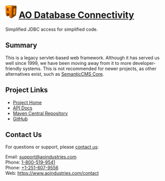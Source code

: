 # [<img src="ao-logo.png" alt="AO Logo" width="35" height="40">](https://www.aoindustries.com/) [AO Database Connectivity](https://www.aoindustries.com/ao-dbc/)
Simplified JDBC access for simplified code.

## Summary
This is a legacy servlet-based web framework.  Although it has served us well
since 1999, we have been moving away from it to more developer-friendly
systems.  This is not recommended for newer projects, as other alternatives
exist, such as [SemanticCMS Core](https://semanticcms.com/core/).

## Project Links
* [Project Home](https://www.aoindustries.com/ao-dbc/)
* [API Docs](https://www.aoindustries.com/ao-dbc/apidocs/)
* [Maven Central Repository](http://search.maven.org/#search|gav|1|g:%22com.aoindustries%22%20AND%20a:%22ao-dbc%22)
* [GitHub](https://github.com/aoindustries/ao-dbc)

## Contact Us
For questions or support, please [contact us](https://www.aoindustries.com/contact):

Email: [support@aoindustries.com](mailto:support@aoindustries.com)  
Phone: [1-800-519-9541](tel:1-800-519-9541)  
Phone: [+1-251-607-9556](tel:+1-251-607-9556)  
Web: https://www.aoindustries.com/contact
